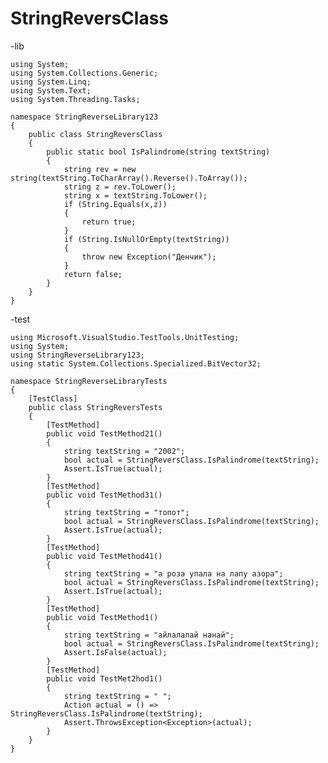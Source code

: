 # StringReversClass

-lib

    using System;
    using System.Collections.Generic;
    using System.Linq;
    using System.Text;
    using System.Threading.Tasks;
    
    namespace StringReverseLibrary123
    {
        public class StringReversClass
        {
            public static bool IsPalindrome(string textString)
            {
                string rev = new string(textString.ToCharArray().Reverse().ToArray());
                string z = rev.ToLower();
                string x = textString.ToLower();
                if (String.Equals(x,z))
                {
                    return true;
                }
                if (String.IsNullOrEmpty(textString))
                {
                    throw new Exception("Денчик");
                }
                return false;
            }
        }
    }
-test

    using Microsoft.VisualStudio.TestTools.UnitTesting;
    using System;
    using StringReverseLibrary123;
    using static System.Collections.Specialized.BitVector32;
    
    namespace StringReverseLibraryTests
    {
        [TestClass]
        public class StringReversTests
        {
            [TestMethod]
            public void TestMethod21()
            {
                string textString = "2002";
                bool actual = StringReversClass.IsPalindrome(textString);
                Assert.IsTrue(actual);
            }
            [TestMethod]
            public void TestMethod31()
            {
                string textString = "топот";
                bool actual = StringReversClass.IsPalindrome(textString);
                Assert.IsTrue(actual);
            }
            [TestMethod]
            public void TestMethod41()
            {
                string textString = "а роза упала на лапу азора";
                bool actual = StringReversClass.IsPalindrome(textString);
                Assert.IsTrue(actual);
            }
            [TestMethod]
            public void TestMethod1()
            {
                string textString = "айлалалай нанай";
                bool actual = StringReversClass.IsPalindrome(textString);
                Assert.IsFalse(actual);
            }
            [TestMethod]
            public void TestMet2hod1()
            {
                string textString = " ";
                Action actual = () => StringReversClass.IsPalindrome(textString);
                Assert.ThrowsException<Exception>(actual);
            }
        }
    }
